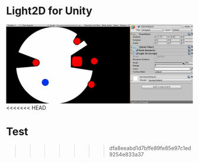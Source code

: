 # Light2D for Unity

![Light2D](https://github.com/GhostYii/GhostYii.github.io/raw/master/assets/img/Unity2D/fin.gif)
<<<<<<< HEAD

Test
=======
>>>>>>> dfa8eeabd1d7bffe89fe85e97c1ed9254e833a37
